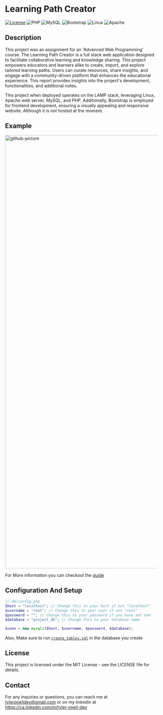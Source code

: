 # Learning Path Creator

[![License](https://img.shields.io/badge/License-MIT-blue.svg)](https://opensource.org/licenses/MIT)
![PHP](https://img.shields.io/badge/PHP-777BB4?style=for-the-badge&logo=php&logoColor=white)
![MySQL](https://img.shields.io/badge/MySQL-00000F?style=for-the-badge&logo=mysql&logoColor=white)
![Bootstrap](https://img.shields.io/badge/Bootstrap-563D7C?style=for-the-badge&logo=bootstrap&logoColor=white)
![Linux](https://img.shields.io/badge/Linux-FCC624?style=for-the-badge&logo=linux&logoColor=black)
![Apache](https://img.shields.io/badge/Apache%20Web%20Server-404D59?style=for-the-badge)

## Description

This project was an assignment for an 'Advanced Web Programming' course. The Learning Path Creator is a full stack web application designed to facilitate collaborative learning and knowledge sharing. This project empowers educators and learners alike to create, import, and explore tailored learning paths. Users can curate resources, share insights, and engage with a community-driven platform that enhances the educational experience. This report provides insights into the project's development, functionalities, and additional notes.

This project when deployed operates on the LAMP stack, leveraging Linux, Apache web server, MySQL, and PHP. Additionally, Bootstrap is employed for frontend development, ensuring a visually appealing and responsive website. Although it is not hosted at the moment.

## Example

<img width="1424" alt="github-picture" src="https://github.com/tyleroneil72/learning-path-creator/assets/43754564/43832ebe-f4bc-4fe1-950d-7b169e811ae1">

For More information you can checkout the [guide](https://github.com/tyleroneil72/learning-path-creator/blob/main/guide.pdf)

## Configuration And Setup

```php
// db/config.php
$host = "localhost"; // Change this to your host if not "localhost"
$username = "root"; // Change this to your user if not "root"
$password = ""; // Change this to your password if you have set one
$database = "project_db"; // Change this to your database name

$conn = new mysqli($host, $username, $password, $database);
```

Also, Make sure to run [`create_tables.sql`](https://github.com/tyleroneil72/learning-path-creator/blob/main/create_tables.sql) in the database you create

## License

This project is licensed under the MIT License - see the LICENSE file for details.

## Contact

For any inquiries or questions, you can reach me at tyleroneildev@gmail.com
or on my linkedin at https://ca.linkedin.com/in/tyler-oneil-dev
